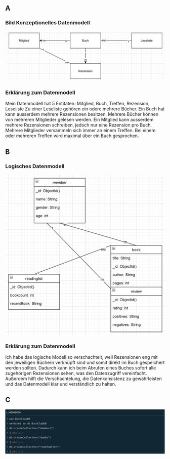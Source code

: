 ## A
### Bild Konzeptionelles Datenmodell
![](/KN02/BildDrawioNew.PNG)
### Erklärung zum Datenmodell
Mein Datenmodell hat 5 Entitäten: Mitglied, Buch, Treffen, Rezension, Leseliste
Zu einer Leseliste gehören ein odere mehrere Bücher. Ein Buch hat kann ausserdem mehrere Rezensionen besitzen. Mehrere Bücher können von mehreren Mitglieder gelesen werden. Ein Mitglied kann ausserdem mehrere Rezensionen schreiben, jedoch nur eine Rezension pro Buch. Mehrere Mitglieder versammeln sich immer an einem Treffen. Bei einem oder mehreren Treffen wird maximal über ein Buch gesprochen.

## B
### Logisches Datenmodell
![](/KN02/DrawioMitVerschachtelung.PNG)
### Erklärung zum Datenmodell
Ich habe das logische Modell so verschachtelt, weil Rezensionen eng mit den jeweiligen Büchern verknüpft sind und somit direkt im Buch gespeichert werden sollten. Dadurch kann ich beim Abrufen eines Buches sofort alle zugehörigen Rezensionen sehen, was den Datenzugriff vereinfacht. Außerdem hilft die Verschachtelung, die Datenkonsistenz zu gewährleisten und das Datenmodell klar und verständlich zu halten.

## C
![](/KN02/KN02C.PNG)

